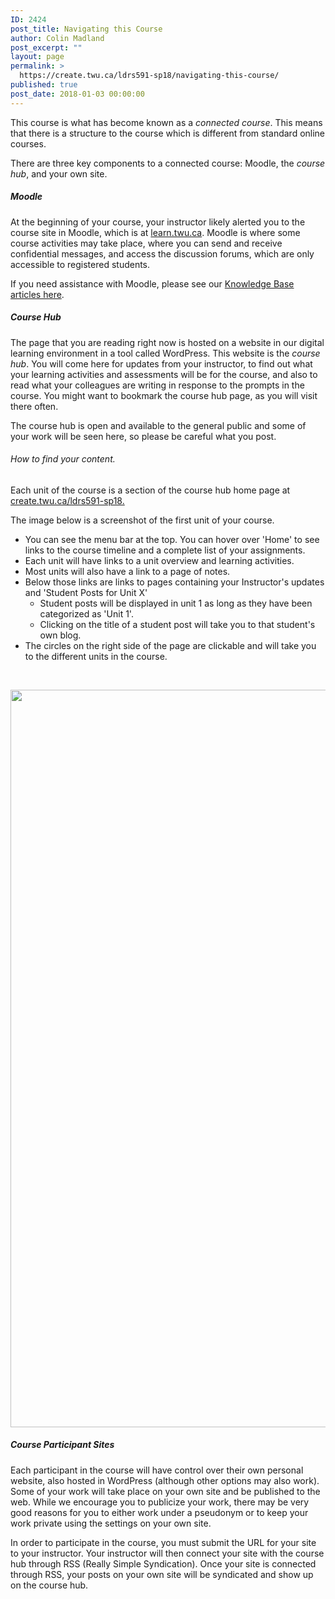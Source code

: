 ```yaml
---
ID: 2424
post_title: Navigating this Course
author: Colin Madland
post_excerpt: ""
layout: page
permalink: >
  https://create.twu.ca/ldrs591-sp18/navigating-this-course/
published: true
post_date: 2018-01-03 00:00:00
---
```

This course is what has become known as a <em>connected course</em>. This means that there is a structure to the course which is different from standard online courses.

There are three key components to a connected course: Moodle, the <em>course hub</em>, and your own site.

<h5>Moodle</h5>

At the beginning of your course, your instructor likely alerted you to the course site in Moodle, which is at <a href="https://learn.twu.ca">learn.twu.ca</a>. Moodle is where some course activities may take place, where you can send and receive confidential messages, and access the discussion forums, which are only accessible to registered students.

If you need assistance with Moodle, please see our <a href="https://trinitywestern.teamdynamix.com/TDClient/KB/Default?CategoryID=4592">Knowledge Base articles here</a>.

<h5>Course Hub</h5>

The page that you are reading right now is hosted on a website in our digital learning environment in a tool called WordPress. This website is the <em>course hub</em>. You will come here for updates from your instructor, to find out what your learning activities and assessments will be for the course, and also to read what your colleagues are writing in response to the prompts in the course. You might want to bookmark the course hub page, as you will visit there often.

The course hub is open and available to the general public and some of your work will be seen here, so please be careful what you post.

<h6>How to find your content.</h6>

Each unit of the course is a section of the course hub home page at <a href="https://create.twu.ca/ldrs591-sp18">create.twu.ca/ldrs591-sp18.</a>

The image below is a screenshot of the first unit of your course.

<ul>
    <li>You can see the menu bar at the top. You can hover over 'Home' to see links to the course timeline and a complete list of your assignments.</li>
    <li>Each unit will have links to a unit overview and learning activities.</li>
    <li>Most units will also have a link to a page of notes.</li>
    <li>Below those links are links to pages containing your Instructor's updates and 'Student Posts for Unit X'
<ul>
    <li>Student posts will be displayed in unit 1 as long as they have been categorized as 'Unit 1'.</li>
    <li>Clicking on the title of a student post will take you to that student's own blog.</li>
</ul>
</li>
    <li>The circles on the right side of the page are clickable and will take you to the different units in the course.</li>
</ul>

&nbsp;

<img class="aligncenter size-full wp-image-2423" src="http://create.twu.ca/ldrs591-sp18/files/2018/01/Screen-Shot-2018-01-03-at-11.28.36-AM.png" alt="" width="2444" height="1180" />

<h5>Course Participant Sites</h5>

Each participant in the course will have control over their own personal website, also hosted in WordPress (although other options may also work). Some of your work will take place on your own site and be published to the web. While we encourage you to publicize your work, there may be very good reasons for you to either work under a pseudonym or to keep your work private using the settings on your own site.

In order to participate in the course, you must submit the URL for your site to your instructor. Your instructor will then connect your site with the course hub through RSS (Really Simple Syndication). Once your site is connected through RSS, your posts on your own site will be syndicated and show up on the course hub.